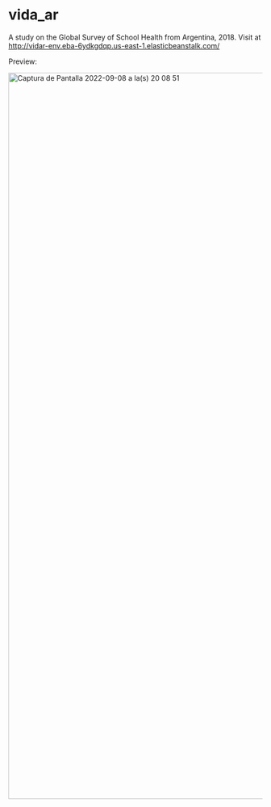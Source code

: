 # vida_ar
A study on the Global Survey of School Health from Argentina, 2018.
Visit at http://vidar-env.eba-6ydkgdqp.us-east-1.elasticbeanstalk.com/

Preview:

<img width="1440" alt="Captura de Pantalla 2022-09-08 a la(s) 20 08 51" src="https://user-images.githubusercontent.com/94084266/189241273-c8aa6f5e-926b-4d4d-b0bd-f482e4d4f449.png">
